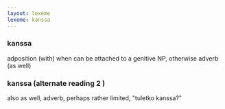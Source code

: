 ```yaml
---
layout: lexeme
lexeme: kanssa
---
```


###  kanssa 
adposition (with) when can be attached to a genitive NP, otherwise adverb (as well)


###  kanssa  (alternate reading 2 )

also as well, adverb, perhaps rather limited, "tuletko kanssa?"

